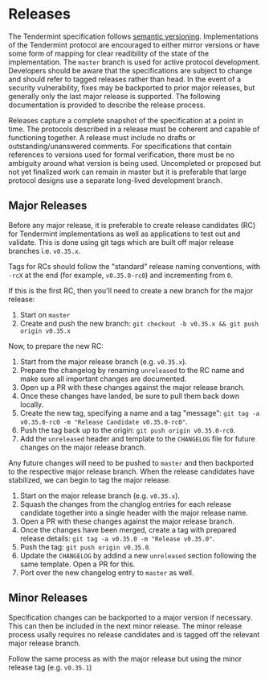 # Releases

The Tendermint specification follows [semantic versioning](https://semver.org/). Implementations of the Tendermint protocol are encouraged to either mirror versions or have some form of mapping for clear readibility of the state of the implementation. The `master` branch is used for active protocol development. Developers should be aware that the specifications are subject to change and should refer to tagged releases rather than head. In the event of a security vulnerability, fixes may be backported to prior major releases, but generally only the last major release is supported. The following documentation is provided to describe the release process.

Releases capture a complete snapshot of the specification at a point in time. The protocols described in a release must be coherent and capable of functioning together. A release must include no drafts or outstanding/unanswered comments. For specifications that contain references to versions used for formal verification, there must be no ambiguity around what version is being used. Uncompleted or proposed but not yet finalized work can remain in master but it is preferable that large protocol designs use a separate long-lived development branch.

## Major Releases

Before any major release, it is preferable to create release candidates (RC) for Tendermint implementations as well as applications to test out and validate. This is done using git tags which are built off major release branches i.e. `v0.35.x`.

Tags for RCs should follow the "standard" release naming conventions, with `-rcX` at the end (for example, `v0.35.0-rc0`) and incrementing from `0`.

If this is the first RC, then you'll need to create a new branch for the major release:

1. Start on `master`
2. Create and push the new branch: `git checkout -b v0.35.x && git push origin v0.35.x`

Now, to prepare the new RC:

1. Start from the major release branch (e.g. `v0.35.x`).
2. Prepare the changelog by renaming `unreleased` to the RC name and make sure all important changes are documented.
3. Open up a PR with these changes against the major release branch.
4. Once these changes have landed, be sure to pull them back down locally.
5. Create the new tag, specifying a name and a tag "message": `git tag -a v0.35.0-rc0 -m "Release Candidate v0.35.0-rc0"`.
6. Push the tag back up to the origin: `git push origin v0.35.0-rc0`.
7. Add the `unreleased` header and template to the `CHANGELOG` file for future changes on the major release branch.

Any future changes will need to be pushed to `master` and then backported to the respective major release branch. When the release candidates have stabilized, we can begin to tag the major release.

1. Start on the major release branch (e.g. `v0.35.x`).
2. Squash the changes from the changlog entries for each release candidate together into a single header with the major release name.
3. Open a PR with these changes against the major release branch.
4. Once the changes have been merged, create a tag with prepared release details: `git tag -a v0.35.0 -m "Release v0.35.0"`.
5. Push the tag: `git push origin v0.35.0`.
6. Update the `CHANGELOG` by addind a new `unreleased` section following the same template. Open a PR for this.
7. Port over the new changelog entry to `master` as well.

## Minor Releases

Specification changes can be backported to a major version if necessary. This can then be included in the next minor release. The minor release process usally requires no release candidates and is tagged off the relevant major release branch.

Follow the same process as with the major release but using the minor release tag (e.g. `v0.35.1`)
